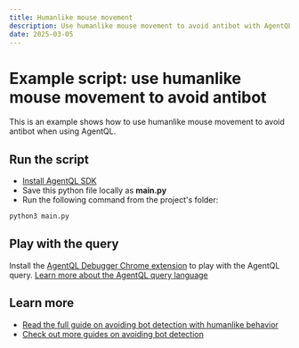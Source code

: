```yaml
---
title: Humanlike mouse movement
description: Use humanlike mouse movement to avoid antibot with AgentQL.
date: 2025-03-05
---
```


# Example script: use humanlike mouse movement to avoid antibot

This is an example shows how to use humanlike mouse movement to avoid antibot when using AgentQL.

## Run the script

- [Install AgentQL SDK](https://docs.agentql.com/installation/sdk-installation)
- Save this python file locally as **main.py**
- Run the following command from the project's folder:

```bash
python3 main.py
```

## Play with the query

Install the [AgentQL Debugger Chrome extension](https://docs.agentql.com/installation/chrome-extension-installation) to play with the AgentQL query. [Learn more about the AgentQL query language](https://docs.agentql.com/agentql-query/query-intro)

## Learn more

- [Read the full guide on avoiding bot detection with humanlike behavior](https://docs.agentql.com/avoiding-bot-detection/user-like-behavior)
- [Check out more guides on avoiding bot detection](https://docs.agentql.com/avoiding-bot-detection)
